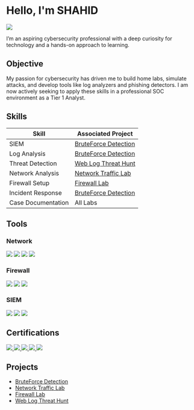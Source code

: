 # Hello, I'm SHAHID
<a href="www.linkedin.com/in/shahid-thoker-64764b368"><img src="https://img.shields.io/badge/-LinkedIn-0072b1?&style=for-the-badge&logo=linkedin&logoColor=white" /></a>

I’m an aspiring cybersecurity professional with a deep curiosity for technology and a hands-on approach to learning.



## Objective
My passion for cybersecurity has driven me to build home labs, simulate attacks, and develop tools like log analyzers and phishing detectors. I am now actively seeking to apply these skills in a professional SOC environment as a Tier 1 Analyst.

## Skills

| Skill              | Associated Project      |
|--------------------|--------------------------|
| SIEM               | [BruteForce Detection](https://github.com/SHAHID1100HACK/Detection-Lab)     |
| Log Analysis       | [BruteForce Detection](https://github.com/SHAHID1100HACK/Detection-Lab)     |
| Threat Detection   | [Web Log Threat Hunt](https://github.com/SHAHID1100HACK/Web-Log-Threat-Hunt)|
| Network Analysis   | [Network Traffic Lab](https://github.com/SHAHID1100HACK/Network-Traffic-Lab)|
| Firewall Setup     | [Firewall Lab](https://github.com/SHAHID1100HACK/Firewall-Lab)              |
| Incident Response  | [BruteForce Detection](https://github.com/SHAHID1100HACK/Detection-Lab)     |
| Case Documentation | All Labs                 |


## Tools


### Network
<div>
  <img src="https://img.shields.io/badge/-Wireshark-1679A7?style=for-the-badge&logo=Wireshark&logoColor=white" />
  <img src="https://img.shields.io/badge/-Netcat-1E90FF?style=for-the-badge&logo=GNU&logoColor=white" />
  <img src="https://img.shields.io/badge/-curl-23A8F2?style=for-the-badge&logo=cURL&logoColor=white" />
  <img src="https://img.shields.io/badge/-dig-FF6600?style=for-the-badge&logo=GNU&logoColor=white" />
</div>


### Firewall
<div>
  <img src="https://img.shields.io/badge/-SafeLine-00CC99?style=for-the-badge&logo=Fortinet&logoColor=white" />
  <img src="https://img.shields.io/badge/-DVWA-A1B2C3?style=for-the-badge&logo=Hackaday&logoColor=white" />
  <img src="https://img.shields.io/badge/-VirtualBox-183A61?style=for-the-badge&logo=VirtualBox&logoColor=white" />
</div>


### SIEM
<div>
  <img src="https://img.shields.io/badge/-Filebeat-005571?style=for-the-badge&logo=Elastic&logoColor=white" />
  <img src="https://img.shields.io/badge/-Elasticsearch-005571?style=for-the-badge&logo=Elastic&logoColor=white" />
  <img src="https://img.shields.io/badge/-Kibana-E8478B?style=for-the-badge&logo=Kibana&logoColor=white" />
</div>

## Certifications

<div>
  <a href="https://forage-uploads-prod.s3.amazonaws.com/completion-certificates/ifobHAoMjQs9s6bKS/gmf3ypEXBj2wvfQWC_ifobHAoMjQs9s6bKS_m7GALjecspXHFL5R9_1750154956634_completion_certificate.pdf">
    <img src="https://img.shields.io/badge/-Cybersecurity_Internship_(Forage)_by_Palo_Alto_Networks-005571?style=for-the-badge&logo=PaloAltoNetworks&logoColor=white" />
  </a>

  <a href="https://forage-uploads-prod.s3.amazonaws.com/completion-certificates/gCW7Xki5Y3vNpBmnn/yTszJTvkHFBH6zAn3_gCW7Xki5Y3vNpBmnn_m7GALjecspXHFL5R9_1748539506953_completion_certificate.pdf">
    <img src="https://img.shields.io/badge/-Security_Operations_Internship_(Forage)_by_CyberCX-003366?style=for-the-badge&logo=Cloudflare&logoColor=white" />
  </a>

  <a href="https://forage-uploads-prod.s3.amazonaws.com/completion-certificates/E9pA6qsdbeyEkp3ti_9PBTqmSxAf6zZTseP_m7GALjecspXHFL5R9_1748341749537_completion_certificate">
    <img src="https://img.shields.io/badge/-AWS_Cybersecurity_Internship_(Forage)-232F3E?style=for-the-badge&logo=AmazonAWS&logoColor=white" />
  </a>

  <a href="https://forage-uploads-prod.s3.amazonaws.com/completion-certificates/mfxGwGDp6WkQmtmTf/vcKAB5yYAgvemepGQ_mfxGwGDp6WkQmtmTf_m7GALjecspXHFL5R9_1748452965177_completion_certificate.pdf">
    <img src="https://img.shields.io/badge/-ANZ_Cybersecurity_Virtual_Experience_(Forage)-134D90?style=for-the-badge&logo=ANZ&logoColor=white" />
  </a>

  <a href="https://certificates.cs50.io/7c9cbb94-de1e-4741-a394-9731fd5aac53.pdf?size=letter">
    <img src="https://img.shields.io/badge/-Harvard_CS50_Intro_to_Computer_Science-A51C30?style=for-the-badge&logo=HarvardUniversity&logoColor=white" />
  </a>
</div>

## Projects

- [BruteForce Detection](https://github.com/SHAHID1100HACK/Detection-Lab)
- [Network Traffic Lab](https://github.com/SHAHID1100HACK/Network-Traffic-Lab)
- [Firewall Lab](https://github.com/SHAHID1100HACK/Firewall-Lab)
- [Web Log Threat Hunt](https://github.com/SHAHID1100HACK/Web-Log-Threat-Hunt)

